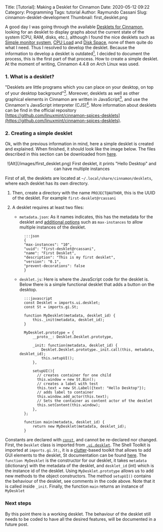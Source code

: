 Title: [Tutorial]: Making a Desklet for Cinnamon
Date: 2020-05-12 09:22
Category: Programming
Tags: tutorial
Author: Raymundo Cassani
Slug: cinnamon-desklet-development
Thumbnail: first_desklet.png

A good day I was going through the available [Desklets for Cinnamon](https://cinnamon-spices.linuxmint.com/desklets), looking for an desklet to display graphs about the current state of the system (CPU, RAM, disks, etc.), although I found the nice desklets such as [Simple monitor system](https://cinnamon-spices.linuxmint.com/desklets/view/29), [CPU Load](https://cinnamon-spices.linuxmint.com/desklets/view/44) and [Disk Space](https://cinnamon-spices.linuxmint.com/desklets/view/39), none of them quite do what I need. Thus I resolved to develop the desklet. Because the information to develop a desklet is outdated[<sup>1</sup>](https://www.erikedrosa.com/2014/12/31/hello-world-desklet-tutorial.html), I decided to document the process, this is the first part of that process. How to create a simple desklet. At the moment of writing, Cinnamon 4.4.8 on Arch Linux was used.

### 1. What is a desklet?
"Desklets are little programs which you can place on your desktop, on top of your desktop background"[<sup>2</sup>](https://cinnamon-spices.linuxmint.com/). Moreover, desklets as well as other graphical elements in Cinnamon are written in JavaScript[<sup>3</sup>](https://linuxmint-developer-guide.readthedocs.io/en/latest/technology.html#javascript), and use the Cinnamon's JavaScript interpreter (CJS)[<sup>4</sup>](https://linuxmint-developer-guide.readthedocs.io/en/latest/cinnamon.html?highlight=desklet#cjs). More information about desklets can be find in the official repository [https://github.com/linuxmint/cinnamon-spices-desklets](https://github.com/linuxmint/cinnamon-spices-desklets).

### 2. Creating a simple desklet
Ok, with the previous information in mind, here a simple desklet is created and explained. When finished, it should look like the image below. The files described in this section can be downloaded from [here](https://gist.github.com/rcassani/63bbc282efa9328302b589d3a3e06f75).

<center>
![Alt](/images/first_desklet.png)  
First desklet, it prints "Hello Desktop" and can have multiple instances
</center>  

First of all, the desklets are located at `~/.local/share/cinnamon/desklets`, where each desklet has its own directory.

1. Then, create a directory with the name `PROJECT@AUTHOR`, this is the UUID of the desklet. For example `first-desklet@rcassani`

2. A desklet requires at least two files:
    * `metadata.json`: As it names indicates, this has the metadata for the desklet and [additional options](https://github.com/linuxmint/Cinnamon/wiki/Applet,-Desklet-and-Extension-Settings-Reference#additional-options-in-metadatajson) such as `max-instances` to allow multiple instances of the desklet.

			:::json
			{
			"max-instances": "10",
			"uuid": "first-desklet@rcassani",
			"name": "First Desklet",
			"description": "This is my first desklet",
			"version": "0.1",
			"prevent-decorations": false
			}

    * `desklet.js`: Here is where the JavaScript code for the desklet is. Below there is a simple functional desklet that adds a button on the desktop.

			:::javascript
			const Desklet = imports.ui.desklet;
			const St = imports.gi.St;

			function MyDesklet(metadata, desklet_id) {
			    this._init(metadata, desklet_id);
			}

			MyDesklet.prototype = {
			    __proto__: Desklet.Desklet.prototype,

			    _init: function(metadata, desklet_id) {
			        Desklet.Desklet.prototype._init.call(this, metadata, desklet_id);
			        this.setupUI();
			    },

			    setupUI(){
			      // creates container for one child
			      this.window = new St.Bin();
			      // creates a label with test
			      this.text = new St.Label({text: "Hello Desktop"});
			      // adds label to container
			      this.window.add_actor(this.text);
			      // Sets the container as content actor of the desklet
			      this.setContent(this.window);
			    },
			};

			function main(metadata, desklet_id) {
			    return new MyDesklet(metadata, desklet_id);
			}
  <!-- __ -->

  Constants are declared with [`const`](https://developer.mozilla.org/en-US/docs/Web/JavaScript/Reference/Statements/const), and cannot be re-declared nor changed. First, the `Desklet` class is imported from [`.ui.desklet`](https://github.com/linuxmint/cinnamon/blob/master/js/ui/desklet.js). The Shell Toolkit is imported at `imports.gi.St;`, it is a [clutter](https://en.wikipedia.org/wiki/Clutter_(software))-based toolkit that allows to add GUI elements to the desklet, St documentation can be found [here](https://gjs-docs.gnome.org/st10~1.0_api/). The `function MyDesklet` is the constructor for our desklet, it takes `metadata` (dictionary) with the metadata of the desklet, and `desklet_id` (int) which is the instance id of the desklet. Using `MyDesklet.prototype` allows us to add new methods to the object constructors. The method `setupUI()` contains the behaviour of the desklet, see comments in the code above. Note that it is called inside `_init`. Finally, the function `main` returns an instance of `MyDesklet`

### Next steps
By this point there is a working desklet. The behaviour of the desklet still needs to be coded to have all the desired features, will be documented in a future post.
